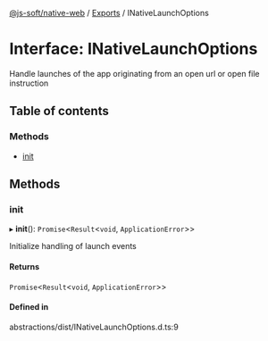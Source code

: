 [@js-soft/native-web](../README.md) / [Exports](../modules.md) / INativeLaunchOptions

# Interface: INativeLaunchOptions

Handle launches of the app originating from an open url or open file instruction

## Table of contents

### Methods

-   [init](INativeLaunchOptions.md#init)

## Methods

### init

▸ **init**(): `Promise`<`Result`<`void`, `ApplicationError`\>\>

Initialize handling of launch events

#### Returns

`Promise`<`Result`<`void`, `ApplicationError`\>\>

#### Defined in

abstractions/dist/INativeLaunchOptions.d.ts:9
